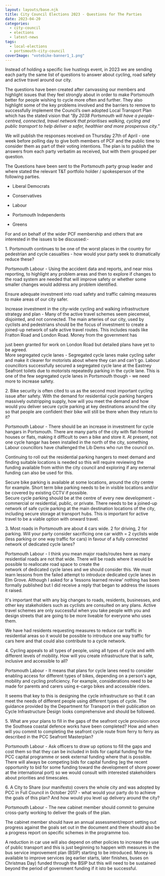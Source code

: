 ```yaml
---
layout: layouts/base.njk
title: City Council Elections 2023 - Questions for The Parties
date: 2023-04-20
categories: 
  - city-council
  - elections
  - latest-news
tags: 
  - local-elections
  - portsmouth-city-council
coverImage: "votebike-banner1_1.png"
---
```


Instead of holding a specific live hustings event, in 2023 we are sending each party the same list of questions to answer about cycling, road safety and active travel around our city.

  
The questions have been created after canvassing our members and highlight issues that they feel strongly about in order to make Portsmouth better for people wishing to cycle more often and further. They also highlight some of the key problems involved and the barriers to remove to successfully implement the Council’s own adopted Local Transport Plan which has the stated vision that “_By 2038 Portsmouth will have a people-centred, connected, travel network that prioritises walking, cycling and public transport to help deliver a safer, healthier and more prosperous city._”

  
We will publish the responses received on Thursday 27th of April - one week before polling day to give both members of PCF and the public time to consider them as part of their voting intentions. The plan is to publish the answers from each party verbatim as received, but with them grouped per question.

The Questions have been sent to the Portsmouth party group leader and where stated the relevant T&T portfolio holder / spokesperson of the following parties. 

- Liberal Democrats

- Conservatives

- Labour

- Portsmouth Independents

- Greens

  
  
For and on behalf of the wider PCF membership and others that are interested in the issues to be discussed:-

1\. Portsmouth continues to be one of the worst places in the country for pedestrian and cycle casualties - how would your party seek to dramatically reduce these?

Portsmouth Labour - Using the accident data and reports, and near miss reporting, to highlight any problem areas and then to explore if changes to the road system are needed that will improve safety or whether some smaller changes would address any problem identified.  
  
Ensure adequate investment into road safety and traffic calming measures to make areas of our city safer.  
  
Increase investment in the city-wide cycling and walking infrastructure strategy and plan - Many of the active travel schemes seem piecemeal, disjointed, and not connected. The main arteries of our city, used by cyclists and pedestrians should be the focus of investment to create a joined-up network of safe active travel routes. This includes roads like Fratton Road and London Road. Money from the government has  
  
just been granted for work on London Road but detailed plans have yet to be agreed.  
More segregated cycle lanes - Segregated cycle lanes make cycling safer and make it clearer for motorists about where they can and can't go. Labour councillors successfully secured a segregated cycle lane at the Eastney Seafront toilets due to motorists repeatedly parking in the cycle lane. This is one of the few segregated cycle lanes in Portsmouth though - we need more to increase safety.

2\. Bike security is often cited to us as the second most important cycling issue after safety. With the demand for residential cycle parking hangers massively outstripping supply, how will you meet the demand and how would you deliver secure cycle parking at key destinations around the city so that people are confident their bike will still be there when they return to it?

Portsmouth Labour - There should be an increase in investment for cycle hangars in Portsmouth. There are many parts of the city with flat-fronted houses or flats, making it difficult to own a bike and store it. At present, not one cycle hangar has been installed in the north of the city, something Labour councillors have challenged the Lib Dems who run the council on.

Continuing to roll out the residential parking hangers to meet demand and finding suitable locations is needed so this will require reviewing the funding available from within the city council and exploring if any external funding can also be used for this.

Secure bike parking is available at some locations, around the city centre for example. Short term bike parking needs to be in visible locations and/or be covered by existing CCTV if possible.  
Secure cycle parking should be at the centre of every new development - commercial or residential, public, or private. There needs to be a joined-up network of safe cycle parking at the main destination locations of the city, including secure storage at transport hubs. This is important for active travel to be a viable option with onward travel.

3\. Most roads in Portsmouth are about 4 cars wide. 2 for driving, 2 for parking. Will your party consider sacrificing one car width = 2 cyclists wide (less parking or one way traffic for cars) in favour of a fully connected network of dedicated cycle lanes?

Portsmouth Labour - I think you mean major roads/routes here as many residential roads are not that wide. There will be roads where it would be possible to reallocate road space to create the  
network of dedicated cycle lanes and we should consider this. We must learn lessons from the failed attempt to introduce dedicated cycle lanes in Elm Grove. Although I asked for a ‘lessons learned review’ nothing has been formally published but I did receive a reply that began to address the issues it raised.  
  
It's important that with any big changes to roads, residents, businesses, and other key stakeholders such as cyclists are consulted on any plans. Active travel schemes are only successful when you take people with you and design streets that are going to be more liveable for everyone who uses them.  
  
We have had residents requesting measures to reduce car traffic in residential areas so it would be possible to introduce one way traffic for cars here and that could also contribute to a cycle network.

4\. Cycling appeals to all types of people, using all types of cycle and with different levels of mobility. How will you create infrastructure that is safe, inclusive and accessible to all?

Portsmouth Labour - It means that plans for cycle lanes need to consider enabling access for different types of bikes, depending on a person's age, mobility and cycling proficiency. For example, considerations need to be made for parents and carers using e-cargo bikes and accessible riders.  
  
It seems that key to this is designing the cycle infrastructure so that it can meet the needs of different people using different types of cycle. The guidance provided by the Department for Transport in their publication on Cycle Infrastructure Design looks comprehensive and should be followed.

5\. What are your plans to fill in the gaps of the seafront cycle provision once the Southsea coastal defence works have been completed? How and when will you commit to completing the seafront cycle route from ferry to ferry as described in the PCC Seafront Masterplan?

Portsmouth Labour - Ask officers to draw up options to fill the gaps and cost them so that they can be included in bids for capital funding for the PCC capital programme or seek external funding where that is possible. There will always be competing bids for capital funding (eg the recent opportunity to bid for some funding toward the development of shore power at the international port) so we would consult with interested stakeholders about priorities and timescales.

6\. A City to Share (our manifesto) covers the whole city and was adopted by PCC in Full Council in October 2017 - what would your party do to achieve the goals of this plan? And how would you level up delivery around the city?

Portsmouth Labour - The new cabinet member should commit to genuine cross-party working to deliver the goals of the plan.  
  
The cabinet member should have an annual assessment/report setting out progress against the goals set out in the document and there should also be a progress report on specific schemes in the programme too.  
  
A reduction in car use will also depend on other policies to increase the use of public transport and this is just beginning to happen with measures in the bus service improvement plan (BSIP) starting to be introduced. Money is available to improve services (eg earlier starts, later finishes, buses on Christmas Day) funded through the BSIP but this will need to be sustained beyond the period of government funding if it isto be successful.
